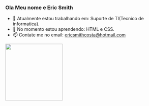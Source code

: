 ### Ola Meu nome e Eric Smith

- 🔭 Atualmente estou trabalhando em: Suporte de TI(Tecnico de informatica).
- 🌱 No momento estou aprendendo: HTML e CSS.
- 📫 Contate me no email: ericsmithcosta@hotmail.com

<div>
   <a>
      <img height="180em" src="https://github-readme-stats.vercel.app/api?username=SmithARX&show_icons=true&theme=dark&include_all_comits=true&count_private=true"/>
</div>
